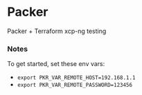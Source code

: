 # Packer

Packer + Terraform xcp-ng testing

### Notes

To get started, set these env vars:
* `export PKR_VAR_REMOTE_HOST=192.168.1.1`
* `export PKR_VAR_REMOTE_PASSWORD=123456`

 
